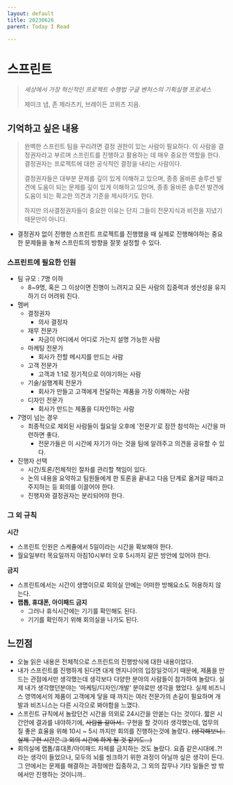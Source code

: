 ```yaml
---
layout: default
title: 20230626
parent: Today I Read

---
```


# 스프린트

> _세상에서 가장 혁신적인 프로젝트 수행법 구글 벤처스의 기획실행 프로세스_
>
> 제이크 냅, 존 제라츠키, 브레이든 코위츠 지음.



## 기억하고 싶은 내용

> 완벽한 스프린트 팀을 꾸리려면 결정 권한이 있는 사람이 필요하다. 이 사람을 결정권자라고 부르며 스프린트를 진행하고 활용하는 데 매우 중요한 역할을 한다. 결정권자는 프로젝트에 대한 공식적인 결정을 내리는 사람이다.
>
> 결정권자들은 대부분 문제를 깊이 있게 이해하고 있으며, 종종 올바른 솔루션 발견에 도움이 되는 문제를 깊이 있게 이해하고 있으며, 종종 올바른 솔루션 발견에 도움이 되는 확고한 의견과 기준을 제시하기도 한다.
>
> 하지만 의사결정권자들이 중요한 이유는 단지 그들이 전문지식과 비전을 지녔기 때문만이 아니다.

- 결정권자 없이 진행한 스프린트 프로젝트를 진행했을 때 실제로 진행해야하는 중요한 문제들을 놓쳐 스프린트의 방향을 잘못 설정할 수 있다.



### 스프린트에 필요한 인원

- 팀 규모 : 7명 이하
  - 8~9명, 혹은 그 이상이면 진행이 느려지고 모든 사람의 집중력과 생산성을 유지하기 더 어려워 진다.
- 멤버
  - 결정권자
    - 의사 결정자
  - 재무 전문가
    - 자금이 어디에서 어디로 가는지 설명 가능한 사람
  - 마케팅 전문가
    - 회사가 전할 메시지를 만드는 사람
  - 고객 전문가
    - 고객과 1:1로 정기적으로 이야기하는 사람
  - 기술/실행계획 전문가
    - 회사가 만들고 고객에게 전달하는 제품을 가장 이해하는 사람
  - 디자인 전문가
    - 회사가 만드는 제품을 디자인하는 사람
- 7명이 넘는 경우
  - 최종적으로 제외된 사람들이 월요일 오후에 '전문가'로 잠깐 참석하는 시간을 마련하면 좋다.
    - 전문가들은 이 시간에 자기가 아는 것을 팀에 알려주고 의견을 공유할 수 있다.
- 진행자 선택
  - 시간/토론/전체적인 절차를 관리할 책임이 있다.
  - 논의 내용을 요약하고 팀원들에게 한 토론을 끝내고 다음 단계로 옮겨갈 때라고 주지하는 등 회의를 이끌어야 한다.
  - 진행자와 결정권자는 분리되어야 한다.



### 그 외 규칙

**시간**

- 스프린트 인원은 스케쥴에서 5일이라는 시간을 확보해야 한다.
- 월요일부터 목요일까지 아침10시부터 오후 5시까지 같은 방안에 있어야 한다.

**금지**

- 스프린트에서는 시간이 생명이므로 회의실 안에는 어떠한 방해요소도 허용하지 않는다.
- **랩톱, 휴대폰, 아이패드 금지** 
  - 그러나 휴식시간에는 기기를 확인해도 된다.
  - 기기를 확인하기 위해 회의실을 나가도 된다.



## 느낀점

- 오늘 읽은 내용은 전체적으로 스프린트의 진행방식에 대한 내용이었다.
- 내가 스프린트를 진행하게 된다면 대게 엔지니어의 입장일것이기 때문에, 제품을 만드는 관점에서만 생각했는데 생각보다 다양한 분야의 사람들이 참가하여 놀랐다. 실제 내가 생각했던분야는 '마케팅/디자인/개발' 분야로만 생각을 했었다. 실제 비즈니스 영역에서의 제품이 고객에게 닿을 때 까지는 여러 전문가의 손길이 필요하며 개발과 비즈니스는 다른 시각으로 봐야함을 느꼈다.
- 스프린트 규칙에서 놀랐던건 시간을 의외로 24시간을 안쏟는 다는 것이다. 짧은 시간안에 결과를 내야하기에, ~~사람을 갈아서..~~ 구현을 할 것이라 생각했는데, 업무의 질 좋은 효율을 위해 10시 ~ 5시 까지만 회의를 진행하는것에 놀랐다. ~~(생각해보니.. 실제 구현 시간은 그 외의 시간에 하게 될 것 같기도...)~~ 
- 회의실에 랩톱/휴대폰/아이패드 자체를 금지하는 것도 놀랐다. 요즘 같은시대에..?! 라는 생각이 들었으나, 모두의 뇌를 씽크하기 위한 과정이 아닐까 싶은 생각이 든다. 그 안에서는 문제를 해결하는 과정에만 집중하고, 그 외의 잡무나 기타 일들은 방 밖에서만 진행하는 것이니까..


